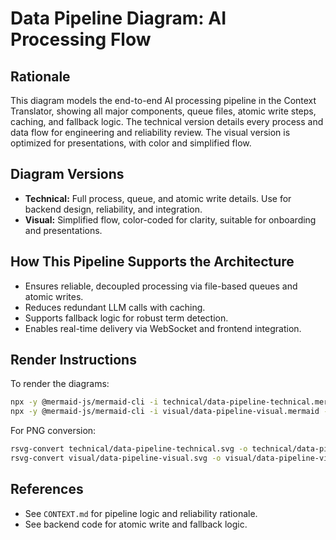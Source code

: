 # Data Pipeline Diagram: AI Processing Flow

## Rationale

This diagram models the end-to-end AI processing pipeline in the Context Translator, showing all major components, queue files, atomic write steps, caching, and fallback logic. The technical version details every process and data flow for engineering and reliability review. The visual version is optimized for presentations, with color and simplified flow.

## Diagram Versions

- **Technical:** Full process, queue, and atomic write details. Use for backend design, reliability, and integration.
- **Visual:** Simplified flow, color-coded for clarity, suitable for onboarding and presentations.

## How This Pipeline Supports the Architecture

- Ensures reliable, decoupled processing via file-based queues and atomic writes.
- Reduces redundant LLM calls with caching.
- Supports fallback logic for robust term detection.
- Enables real-time delivery via WebSocket and frontend integration.

## Render Instructions

To render the diagrams:

```sh
npx -y @mermaid-js/mermaid-cli -i technical/data-pipeline-technical.mermaid -o technical/data-pipeline-technical.svg
npx -y @mermaid-js/mermaid-cli -i visual/data-pipeline-visual.mermaid -o visual/data-pipeline-visual.svg
```

For PNG conversion:

```sh
rsvg-convert technical/data-pipeline-technical.svg -o technical/data-pipeline-technical.png
rsvg-convert visual/data-pipeline-visual.svg -o visual/data-pipeline-visual.png
```

## References

- See `CONTEXT.md` for pipeline logic and reliability rationale.
- See backend code for atomic write and fallback logic.
